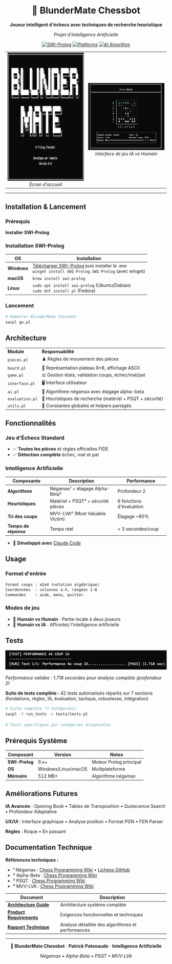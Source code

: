 <div align="center">

# 🤖 BlunderMate Chessbot

**Joueur intelligent d'échecs avec techniques de recherche heuristique**

*Projet d'Intelligence Artificielle*

[![SWI-Prolog](https://img.shields.io/badge/SWI--Prolog-9.x+-blue?style=flat-square)](https://www.swi-prolog.org/)
[![Platforms](https://img.shields.io/badge/Platform-Windows%20%7C%20Linux%20%7C%20macOS-lightgrey?style=flat-square)]()
[![AI Algorithm](https://img.shields.io/badge/AI-Negamax%20%7C%20Alpha--Beta-green?style=flat-square)]()

<table>
<tr>
<td width="50%" align="center">
  <img src="docs/images/BLUNDERMATE_TITLE.png?v=2" alt="Écran titre BlunderMate" width="380" height="400">
  <br><em>Écran d'accueil</em>
</td>
<td width="50%" align="center">
  <img src="docs/images/PARTIE_IVH.png" alt="Interface de jeu" width="400">
  <br><em>Interface de jeu IA vs Humain</em>
</td>
</tr>
</table>

</div>

---

## Installation & Lancement

### Prérequis
**Installer SWI-Prolog**

### Installation SWI-Prolog

| OS | Installation |
|-----|--------------|
| **Windows** | [Télécharger SWI-Prolog](https://www.swi-prolog.org/download/stable) puis installer le .exe<br>`winget install SWI-Prolog.SWI-Prolog` (avec winget) |
| **macOS** | `brew install swi-prolog` |
| **Linux** | `sudo apt install swi-prolog` (Ubuntu/Debian)<br>`sudo dnf install pl` (Fedora) |

### Lancement
```bash
# Démarrer BlunderMate Chessbot
swipl go.pl
```

## Architecture

<table>
<tr><td><strong>Module</strong></td><td><strong>Responsabilité</strong></td></tr>
<tr><td><code>pieces.pl</code></td><td>♟️ Règles de mouvement des pièces</td></tr>
<tr><td><code>board.pl</code></td><td>🏁 Représentation plateau 8×8, affichage ASCII</td></tr>
<tr><td><code>game.pl</code></td><td>⚖️ Gestion états, validation coups, échec/mat/pat</td></tr>
<tr><td><code>interface.pl</code></td><td>🖥️ Interface utilisateur</td></tr>
<tr><td><code>ai.pl</code></td><td>🧠 Algorithme négamax avec élagage alpha-beta</td></tr>
<tr><td><code>evaluation.pl</code></td><td>🎯 Heuristiques de recherche (matériel + PSQT + sécurité)</td></tr>
<tr><td><code>utils.pl</code></td><td>🔧 Constantes globales et helpers partagés</td></tr>
</table>

## Fonctionnalités

### Jeu d'Échecs Standard
- ✅ **Toutes les pièces** et règles officielles FIDE
- ✅ **Détection complète** échec, mat et pat

### Intelligence Artificielle

| Composante | Description | Performance |
|------------|-------------|-------------|
| **Algorithme** | Négamax¹ + élagage Alpha-Beta² | Profondeur 2 |
| **Heuristiques** | Matériel + PSQT³ + sécurité pièces | 6 fonctions d'évaluation |
| **Tri des coups** | MVV-LVA⁴ (Most Valuable Victim) | Élagage ~90% |
| **Temps de réponse** | Temps réel | < 3 secondes/coup |

- 🤖 **Développé avec** [Claude Code](https://claude.ai/code)

## Usage

### Format d'entrée
```
Format coups : e2e4 (notation algébrique)
Coordonnées  : colonnes a-h, rangées 1-8  
Commandes    : aide, menu, quitter
```

### Modes de jeu
- 👤 **Humain vs Humain** · Partie locale à deux joueurs
- 🤖 **Humain vs IA** · Affrontez l'intelligence artificielle

## Tests

<img src="docs/images/test-performance.png" alt="Test de performance IA" width="600">

*Performance validée : 1.718 secondes pour analyse complète (profondeur 2)*

**Suite de tests complète :** 42 tests automatisés répartis sur 7 sections (fondations, règles, IA, évaluation, tactique, robustesse, intégration)

```bash
# Suite complète (7 catégories)
swipl -t run_tests -s tests/tests.pl

# Tests spécifiques par catégories disponibles
```

## Prérequis Système

| Composant | Version | Notes |
|-----------|---------|-------|
| **SWI-Prolog** | 9.x+ | Moteur Prolog principal |
| **OS** | Windows/Linux/macOS | Multiplateforme |
| **Mémoire** | 512 MB+ | Algorithme négamax |

## Améliorations Futures

**IA Avancée** : Opening Book • Tables de Transposition • Quiescence Search • Profondeur Adaptative

**UX/UI** : Interface graphique • Analyse position • Format PGN • FEN Parser

**Règles** : Roque • En passant


## Documentation Technique

**Références techniques :**
- ¹ Négamax : [Chess Programming Wiki](https://www.chessprogramming.org/Negamax) • [Lichess GitHub](https://github.com/lichess-org/lila)
- ² Alpha-Beta : [Chess Programming Wiki](https://www.chessprogramming.org/Alpha-Beta)
- ³ PSQT : [Chess Programming Wiki](https://www.chessprogramming.org/Piece-Square_Tables)
- ⁴ MVV-LVA : [Chess Programming Wiki](https://www.chessprogramming.org/MVV-LVA)

| Document | Description |
|----------|-------------|
| [**Architecture Guide**](docs/ARCHITECTURE_GUIDE_DEVELOPERS.md) | Architecture système complète |
| [**Product Requirements**](docs/PRD.md) | Exigences fonctionnelles et techniques |
| [**Rapport Technique**](docs/RAPPORT_TECHNIQUE.md) | Analyse détaillée des algorithmes et performances |

---

<div align="center">

**🤖 BlunderMate Chessbot** · **Patrick Patenaude** · **Intelligence Artificielle**

*Négamax • Alpha-Beta • PSQT • MVV-LVA*

</div>